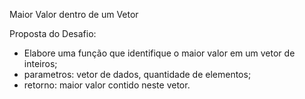 Maior Valor dentro de um Vetor

Proposta do Desafio:     
  - Elabore uma função que identifique o maior valor em um vetor de inteiros;            
  - parametros: vetor de dados, quantidade de elementos;      
  - retorno: maior valor contido neste vetor.
